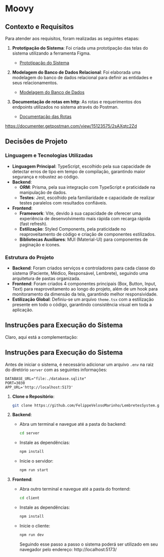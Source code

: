 # Moovy

## Contexto e Requisitos



Para atender aos requisitos, foram realizadas as seguintes etapas:
1. **Prototipação do Sistema**: Foi criada uma prototipação das telas do sistema utilizando a ferramenta Figma.
   - [Prototipação do Sistema](https://www.figma.com/design/byH2CT5gkq5mKMEXtaAcDE/Dev-Challenge-2021%2F1?node-id=78-62&node-type=canvas)
   
2. **Modelagem do Banco de Dados Relacional**: Foi elaborada uma modelagem do banco de dados relacional para definir as entidades e seus relacionamentos.
   - [Modelagem do Banco de Dados](https://dbdiagram.io/d/Moovy-App-66ea3005a0828f8aa62fbafc)

3. **Documentação de rotas em http**: As rotas e requerimentos dos endpoints utilizados no sistema através do Postman.
   - [Documentação das Rotas](https://documenter.getpostman.com/view/15123575/2sAXqtc2Zd)

https://documenter.getpostman.com/view/15123575/2sAXqtc2Zd

## Decisões de Projeto

### Linguagem e Tecnologias Utilizadas
- **Linguagem Principal**: TypeScript, escolhido pela sua capacidade de detectar erros de tipo em tempo de compilação, garantindo maior segurança e robustez ao código.
- **Backend**:
  - **ORM**: Prisma, pela sua integração com TypeScript e praticidade na manipulação de dados.
  - **Testes**: Jest, escolhido pela familiaridade e capacidade de realizar testes paralelos com resultados confiáveis.
- **Frontend**:
  - **Framework**: Vite, devido à sua capacidade de oferecer uma experiência de desenvolvimento mais rápida com recarga rápida (fast refresh).
  - **Estilização**: Styled Components, pela praticidade no reaproveitamento de código e criação de componentes estilizados.
  - **Bibliotecas Auxiliares**: MUI (Material-UI) para componentes de paginação e ícones.

### Estrutura do Projeto
- **Backend**: Foram criados serviços e controladores para cada classe do sistema (Paciente, Médico, Responsável, Lembrete), seguindo uma arquitetura de pastas organizada.
- **Frontend**: Foram criados 4 componentes principais (Box, Button, Input, Text) para reaproveitamento ao longo do projeto, além de um hook para monitoramento da dimensão da tela, garantindo melhor responsividade.
- **Estilização Global**: Definiu-se um arquivo `theme.tsx` com a estilização presente em todo o código, garantindo consistência visual em toda a aplicação.

## Instruções para Execução do Sistema

Claro, aqui está a complementação:

## Instruções para Execução do Sistema

Antes de iniciar o sistema, é necessário adicionar um arquivo `.env` na raiz do diretório `server` com as seguintes informações:

```plaintext
DATABASE_URL="file:./database.sqlite"
PORT=3030
APP_URL='http://localhost:5173'
```

1. **Clone o Repositório**:
   ```bash
   git clone https://github.com/FelippeVelosoMarinho/LembretesSystem.git
   ```

2. **Backend**:
   - Abra um terminal e navegue até a pasta do backend:
     ```bash
     cd server
     ```
   - Instale as dependências:
     ```bash
     npm install
     ```
   - Inicie o servidor:
     ```bash
     npm run start
     ```

3. **Frontend**:
   - Abra outro terminal e navegue até a pasta do frontend:
     ```bash
     cd client
     ```
   - Instale as dependências:
     ```bash
     npm install
     ```
   - Inicie o cliente:
     ```bash
     npm run dev
     ```

     Seguindo esse passo a passo o sistema poderá ser utilizado em seu navegador pelo endereço: http://localhost:5173/
